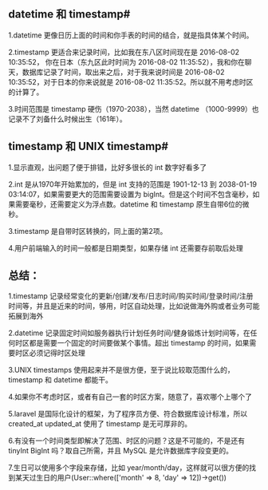 ## datetime 和 timestamp#
1.datetime 更像日历上面的时间和你手表的时间的结合，就是指具体某个时间。

2.timestamp 更适合来记录时间，比如我在东八区时间现在是 2016-08-02 10:35:52， 你在日本（东九区此时时间为 2016-08-02 11:35:52），我和你在聊天，数据库记录了时间，取出来之后，对于我来说时间是 2016-08-02 10:35:52，对于日本的你来说就是 2016-08-02 11:35:52。所以就不用考虑时区的计算了。
	
3.时间范围是 timestamp 硬伤（1970-2038），当然 datetime （1000-9999）也记录不了刘备什么时候出生（161年）。

## timestamp 和 UNIX timestamp#
1.显示直观，出问题了便于排错，比好多很长的 int 数字好看多了

2.int 是从1970年开始累加的，但是 int 支持的范围是 1901-12-13 到 2038-01-19 03:14:07，如果需要更大的范围需要设置为 bigInt。但是这个时间不包含毫秒，如果需要毫秒，还需要定义为浮点数。datetime 和 timestamp 原生自带6位的微秒。

3.timestamp 是自带时区转换的，同上面的第2项。

4.用户前端输入的时间一般都是日期类型，如果存储 int 还需要存前取后处理

## 总结：
1.timestamp 记录经常变化的更新/创建/发布/日志时间/购买时间/登录时间/注册时间等，并且是近来的时间，够用，时区自动处理，比如说做海外购或者业务可能拓展到海外

2.datetime 记录固定时间如服务器执行计划任务时间/健身锻炼计划时间等，在任何时区都是需要一个固定的时间要做某个事情。超出 timestamp 的时间，如果需要时区必须记得时区处理

3.UNIX timestamps 使用起来并不是很方便，至于说比较取范围什么的，timestamp 和 datetime 都能干。

4.如果你不考虑时区，或者有自己一套的时区方案，随意了，喜欢哪个上哪个了

5.laravel 是国际化设计的框架，为了程序员方便、符合数据库设计标准，所以 created_at updated_at 使用了 timestamp 是无可厚非的。

6.有没有一个时间类型即解决了范围、时区的问题？这是不可能的，不是还有 tinyInt BigInt 吗？取自己所需，并且 MySQL 是允许数据库字段变更的。

7.生日可以使用多个字段来存储，比如 year/month/day，这样就可以很方便的找到某天过生日的用户(User::where(['month' => 8, 'day' => 12])->get())
